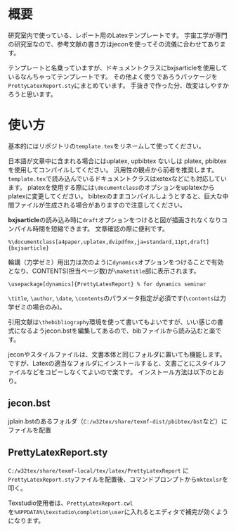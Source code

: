 # 概要
研究室内で使っている、レポート用のLatexテンプレートです。
宇宙工学が専門の研究室なので、参考文献の書き方はjeconを使ってその流儀に合わせてあります。

テンプレートと名乗っていますが、ドキュメントクラスにbxjsarticleを使用しているなんちゃってテンプレートです。
その他よく使うであろうパッケージを`PrettyLatexReport.sty`にまとめています。
手抜きで作った分、改変はしやすかろうと思います。

# 使い方
基本的にはリポジトリの`template.tex`をリネームして使ってください。

日本語が文章中に含まれる場合にはuplatex, upbibtex ないしは platex, pbibtexを使用してコンパイルしてください。
汎用性の観点から前者を推奨します。
`template.tex`で読み込んでいるドキュメントクラスはxetexなどにも対応しています。
platexを使用する際には`\documentclass`のオプションをuplatexからplatexに変更してください。
bibtexのままコンパイルしようとすると、巨大な中間ファイルが生成される場合がありますので注意してください。

**bxjsarticle**の読み込み時に`draft`オプションをつけると図が描画されなくなりコンパイル時間を短縮できます。
文章確認の際に便利です。
~~~
%\documentclass[a4paper,uplatex,dvipdfmx,ja=standard,11pt,draft]{bxjsarticle}
~~~

輪講（力学ゼミ）用出力は次のように`dynamics`オプションをつけることで有効となり、CONTENTS(担当ページ数)が`\maketitle`部に表示されます。

~~~
\usepackage[dynamics]{PrettyLatexReport} % for dynamics seminar
~~~



`\title`, `\author`, `\date`, `\contents`のパラメータ指定が必須です(`\contents`は力学ゼミの場合のみ)。

引用文献は`\thebibliography`環境を使って書いてもよいですが、いい感じの書式になるようjecon.bstを編集してあるので、bibファイルから読み込むと楽です。

jeconやスタイルファイルは、文書本体と同じフォルダに置いても機能します。
ですが、Latexの適当なフォルダにインストールすると、文書ごとにスタイルファイルなどをコピーしなくてよいので楽です。
インストール方法は以下のとおり。
## jecon.bst
jplain.bstのあるフォルダ（`C:/w32tex/share/texmf-dist/pbibtex/bst`など）にファイルを配置
## PrettyLatexReport.sty
`C:/w32tex/share/texmf-local/tex/latex/PrettyLatexReport` に`PrettyLatexReport.sty`ファイルを配置後、コマンドプロンプトから`mktexlsr`を叩く。

Texstudio使用者は、`PrettyLatexReport.cwl`を`%APPDATA%\texstudio\completion\user`に入れるとエディタで補完が効くようになります。
